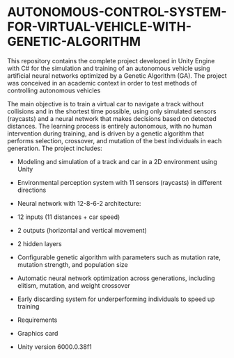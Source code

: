 # AUTONOMOUS-CONTROL-SYSTEM-FOR-VIRTUAL-VEHICLE-WITH-GENETIC-ALGORITHM
This repository contains the complete project developed in Unity Engine with C# for the simulation and training of an autonomous vehicle using artificial neural networks optimized by a Genetic Algorithm (GA). The project was conceived in an academic context in order to test methods of controlling autonomous vehicles

The main objective is to train a virtual car to navigate a track without collisions and in the shortest time possible, using only simulated sensors (raycasts) and a neural network that makes decisions based on detected distances. The learning process is entirely autonomous, with no human intervention during training, and is driven by a genetic algorithm that performs selection, crossover, and mutation of the best individuals in each generation.
The project includes:
- Modeling and simulation of a track and car in a 2D environment using Unity
- Environmental perception system with 11 sensors (raycasts) in different directions
- Neural network with 12-8-6-2 architecture:
- 12 inputs (11 distances + car speed)
- 2 outputs (horizontal and vertical movement)
- 2 hidden layers
- Configurable genetic algorithm with parameters such as mutation rate, mutation strength, and population size
- Automatic neural network optimization across generations, including elitism, mutation, and weight crossover
- Early discarding system for underperforming individuals to speed up training



- Requirements
- Graphics card
- Unity version 6000.0.38f1

